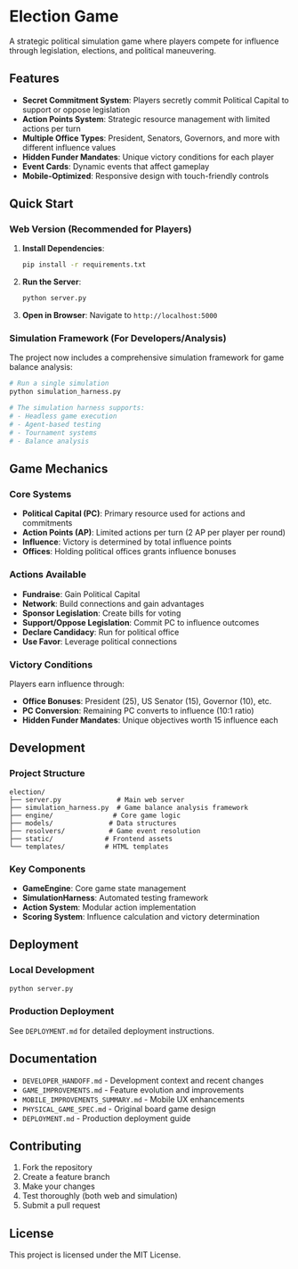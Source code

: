 # Election Game

A strategic political simulation game where players compete for influence through legislation, elections, and political maneuvering.

## Features

- **Secret Commitment System**: Players secretly commit Political Capital to support or oppose legislation
- **Action Points System**: Strategic resource management with limited actions per turn
- **Multiple Office Types**: President, Senators, Governors, and more with different influence values
- **Hidden Funder Mandates**: Unique victory conditions for each player
- **Event Cards**: Dynamic events that affect gameplay
- **Mobile-Optimized**: Responsive design with touch-friendly controls

## Quick Start

### Web Version (Recommended for Players)

1. **Install Dependencies**:
   ```bash
   pip install -r requirements.txt
   ```

2. **Run the Server**:
   ```bash
   python server.py
   ```

3. **Open in Browser**:
   Navigate to `http://localhost:5000`

### Simulation Framework (For Developers/Analysis)

The project now includes a comprehensive simulation framework for game balance analysis:

```bash
# Run a single simulation
python simulation_harness.py

# The simulation harness supports:
# - Headless game execution
# - Agent-based testing
# - Tournament systems
# - Balance analysis
```

## Game Mechanics

### Core Systems

- **Political Capital (PC)**: Primary resource used for actions and commitments
- **Action Points (AP)**: Limited actions per turn (2 AP per player per round)
- **Influence**: Victory is determined by total influence points
- **Offices**: Holding political offices grants influence bonuses

### Actions Available

- **Fundraise**: Gain Political Capital
- **Network**: Build connections and gain advantages
- **Sponsor Legislation**: Create bills for voting
- **Support/Oppose Legislation**: Commit PC to influence outcomes
- **Declare Candidacy**: Run for political office
- **Use Favor**: Leverage political connections

### Victory Conditions

Players earn influence through:
- **Office Bonuses**: President (25), US Senator (15), Governor (10), etc.
- **PC Conversion**: Remaining PC converts to influence (10:1 ratio)
- **Hidden Funder Mandates**: Unique objectives worth 15 influence each

## Development

### Project Structure

```
election/
├── server.py              # Main web server
├── simulation_harness.py  # Game balance analysis framework
├── engine/               # Core game logic
├── models/              # Data structures
├── resolvers/           # Game event resolution
├── static/             # Frontend assets
└── templates/          # HTML templates
```

### Key Components

- **GameEngine**: Core game state management
- **SimulationHarness**: Automated testing framework
- **Action System**: Modular action implementation
- **Scoring System**: Influence calculation and victory determination

## Deployment

### Local Development
```bash
python server.py
```

### Production Deployment
See `DEPLOYMENT.md` for detailed deployment instructions.

## Documentation

- `DEVELOPER_HANDOFF.md` - Development context and recent changes
- `GAME_IMPROVEMENTS.md` - Feature evolution and improvements
- `MOBILE_IMPROVEMENTS_SUMMARY.md` - Mobile UX enhancements
- `PHYSICAL_GAME_SPEC.md` - Original board game design
- `DEPLOYMENT.md` - Production deployment guide

## Contributing

1. Fork the repository
2. Create a feature branch
3. Make your changes
4. Test thoroughly (both web and simulation)
5. Submit a pull request

## License

This project is licensed under the MIT License.